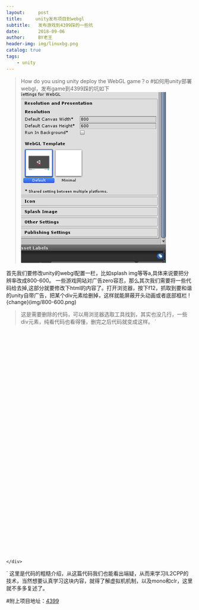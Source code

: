 ```yaml
---
layout:     post
title:     unity发布项目到webgl 
subtitle:   发布游戏到4399踩的一些坑
date:       2018-09-06
author:     BY老王
header-img: img/linuxbg.png
catalog: true
tags:
    - unity
---
```

>How do you using unity deploy the WebGL game？o	
#如何用unity部署webgl，发布game到4399踩的坑如下
![why_deploy](img/Unityalotchange.png)

首先我们要修改unity的webgl配置一栏，比如splash img等等a,具体来说要把分辨率改成800-600。
一些游戏网站对广告zero容忍，那么其次我们需要将一些代码给去掉,这部分就要修改下html的内容了。打开浏览器，按下f12，抓取到要和谐的unity自带广告，把某个div元素给删掉，这样就能屏蔽开头动画或者底部框栏
!{change}(img/800-600.png)
>这是需要删除的代码，可以用浏览器选取工具找到，其实也没几行，一些div元素，纯看代码也看得懂，删完之后代码就变成这样。
` <!DOCTYPE html>
<html lang="en-us">
  <head>
    <meta charset="utf-8">
    <meta http-equiv="Content-Type" content="text/html; charset=utf-8">
    <title>Unity WebGL Player | Dreamday</title>
    <link rel="shortcut icon" href="TemplateData/favicon.ico">
    <link rel="stylesheet" href="TemplateData/style.css">
    <script src="TemplateData/UnityProgress.js"></script>  
    <script src="Build/UnityLoader.js"></script>
    <script>
      var gameInstance = UnityLoader.instantiate("gameContainer", "Build/dramday.json", {onProgress: UnityProgress});
    </script>
  </head>
  <body>
    <div class="webgl-content">
      <div id="gameContainer" style="width: 800px; height: 600px"></div>
     
    </div>
  </body>
</html>` 
这里是代码的粗糙介绍，从这篇代码我们也能看出端疑，从而来学习IL2CPP的技术，当然想要认真学习这块内容，就得了解虚拟机机制，以及mono和clr，这里就不多多复述了。

#附上项目地址：[4399](http://www.4399.com/flash/200403.htm)
